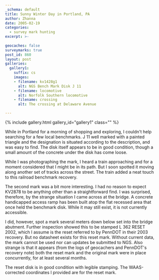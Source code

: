 ```yaml
---
_schema: default
title: Sunny Winter Day in Portland, PA
author: Zhanna
date: 2005-02-19
categories:
  - survey mark hunting
excerpt: >- 
   
geocaches: false
surveymarks: true
post_id: 860
layout: post      
galleries:
  gallery1:
    suffix: cs
    images: 
    - filename: kv1428g1
      alt: NGS Bench Mark Disk J 11
    - filename: locomotive
      alt: Norfolk Southern locomotive
    - filename: crossing
      alt: The crossing at Delaware Avenue            

---    
```


{% include gallery.html gallery_id="gallery1" class="" %}


While in Portland for a morning of shopping and exploring, I couldn't help searching for a few local benchmarks. J 11 well marked with a painted triangle and the designation is situated according to the description, and was easy to find. The disk itself appears to be in good condition, though a small amount of the concrete under the disk has come loose. 

While I was photographing the mark, I heard a train approaching and for a moment considered that I might be in its path. But I soon spotted it moving along another set of tracks across the street. The train added a neat touch to this railroad benchmark recovery.

The second mark was a bit more interesting. I had no reason to expect KV2878 to be anything other than a straightforward find. I was surprised, therefore, by the strange situation I came across at the bridge. A concrete handicapped access ramp has been built atop the flat recessed area that once held the benchmark disk. While it may still exist, it is not currently accessible.

I did, however, spot a mark several meters down below set into the bridge abutment. Further inspection showed this to be stamped L 362 RESET 2002, which I assume is the reset referred to by PennDOT in their 2003 recovery. But no datasheet exists for this reset mark. Without current data, the mark cannot be used nor can updates be submitted to NGS. Also strange is that it appears (from the logs of geocachers and PennDOT's recovery note) both the reset mark and the original mark were in place concurrently, for at least several months.

The reset disk is in good condition with legible stamping. The WAAS-corrected coordinates I provided are for the reset mark.
